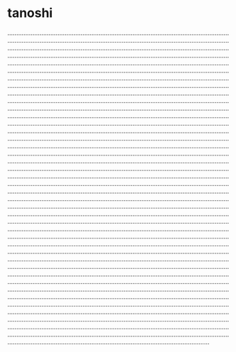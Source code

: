 # tanoshi
.............................................................................................................................................................................................................................................................................................................................................................................................................................................................................................................................................................................................................................................................................................................................................................................................................................................................................................................................................................................................................................................................................................................................................................................................................................................................................................................................................................................................................................................................................................................................................................................................................................................................................................................................................................................................................................................................................................................................................................................................................................................................................................................................................................................................................................................................................................................................................................................................................................................................................................................................................................................................................................................................................................................................................................................................................................................................................................................................................................................................................................................................................................................................................................................................................................................................................................................................................................................................................................................................................................................................................................................................................................................................................................................................................................................................................................................................................................................................................................................................................................................................................................................................................................................................................................................................................................................................................................................................................................................................................................................................................................................................................................................................................................................................................................................................................................................................................................................................................................................................................................................................................................................................................................................................................................................................................................................................................................................................................